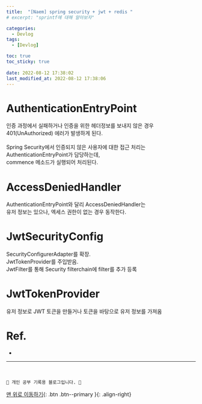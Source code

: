 ```yaml
---
title:  "[Naem] spring security + jwt + redis "
# excerpt: "sprintf에 대해 알아보자"

categories:
  - Devlog
tags:
  - [Devlog]

toc: true
toc_sticky: true
 
date: 2022-08-12 17:38:02
last_modified_at: 2022-08-12 17:38:06
---
```


# AuthenticationEntryPoint
인증 과정에서 실패하거나 인증을 위한 헤더정보를 보내지 않은 경우 401(UnAuthorized) 에러가 발생하게 된다.<br><br>
Spring Security에서 인증되지 않은 사용자에 대한 접근 처리는 AuthenticationEntryPoint가 담당하는데,<br>
commence 메소드가 실행되어 처리된다.

# AccessDeniedHandler
AuthenticationEntryPoint와 달리 AccessDeniedHandler는<br>
유저 정보는 있으나, 엑세스 권한이 없는 경우 동작한다.

 # JwtSecurityConfig
SecurityConfigurerAdapter를 확장.<br>
JwtTokenProvider를 주입받음.<br>
JwtFilter를 통해 Security filterchain에 filter를 추가 등록

# JwtTokenProvider
유저 정보로 JWT 토큰을 만들거나 토큰을 바탕으로 유저 정보를 가져옴



# Ref.
- 


***
<br>


    💛 개인 공부 기록용 블로그입니다. 👻

[맨 위로 이동하기](#){: .btn .btn--primary }{: .align-right}